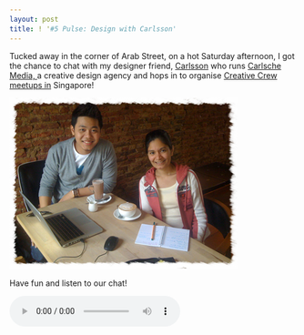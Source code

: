 ```yaml
---
layout: post
title: ! '#5 Pulse: Design with Carlsson'
---
```

Tucked away in the corner of Arab Street, on a hot Saturday afternoon, I got the chance to chat with my designer friend, [Carlsson](https://twitter.com/#!/flubberzz) who runs [ Carlsche Media, ](http://www.carlschemedia.com/)a creative design agency and hops in to organise [Creative Crew meetups in](http://www.creativecrew.org.sg/) Singapore!

![](/img/pulse5.jpg "Design with Carlsson")

Have fun and listen to our chat!

<audio controls="controls">
  <source src="/audio/Pulse-Ep5-110611.mp3" type="audio/mpeg">
</audio>
